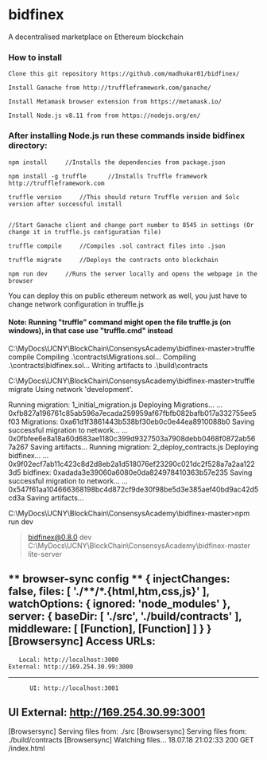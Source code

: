 # bidfinex
A decentralised marketplace on Ethereum blockchain

### How to install
    Clone this git repository https://github.com/madhukar01/bidfinex/

    Install Ganache from http://truffleframework.com/ganache/

    Install Metamask browser extension from https://metamask.io/

    Install Node.js v8.11 from from https://nodejs.org/en/


### After installing Node.js run these commands inside bidfinex directory:

    npm install     //Installs the dependencies from package.json

    npm install -g truffle      //Installs Truffle framework http://truffleframework.com

    truffle version     //This should return Truffle version and Solc version after successful install


    //Start Ganache client and change port number to 8545 in settings (Or change it in truffle.js configuration file)

    truffle compile     //Compiles .sol contract files into .json 

    truffle migrate     //Deploys the contracts onto blockchain

    npm run dev     //Runs the server locally and opens the webpage in the browser


You can deploy this on public ethereum network as well, you just have to change network configuration in truffle.js 

#### Note: Running "truffle" command might open the file truffle.js (on windows), in that case use "truffle.cmd" instead
C:\MyDocs\UCNY\BlockChain\ConsensysAcademy\bidfinex-master>truffle compile
Compiling .\contracts\Migrations.sol...
Compiling .\contracts\bidfinex.sol...
Writing artifacts to .\build\contracts


C:\MyDocs\UCNY\BlockChain\ConsensysAcademy\bidfinex-master>truffle migrate
Using network 'development'.

Running migration: 1_initial_migration.js
  Deploying Migrations...
  ... 0xfb827a196761c85ab596a7ecada259959af67fbfb082bafb017a332755ee5f03
  Migrations: 0xa61d1f3861443b538bf30eb0c0e44ea8910088b0
Saving successful migration to network...
  ... 0x0fbfee6e8a18a60d683ae1180c399d9327503a7908debb0468f0872ab567a267
Saving artifacts...
Running migration: 2_deploy_contracts.js
  Deploying bidfinex...
  ... 0x9f02ecf7ab11c423c8d2d8eb2a1d518076ef23290c021dc2f528a7a2aa1223d5
  bidfinex: 0xadada3e39060a6080e0da824978410363b57e235
Saving successful migration to network...
  ... 0x547f61aa104666368198bc4d872cf9de30f98be5d3e385aef40bd9ac42d5cd3a
Saving artifacts...

C:\MyDocs\UCNY\BlockChain\ConsensysAcademy\bidfinex-master>npm run dev

> bidfinex@0.8.0 dev C:\MyDocs\UCNY\BlockChain\ConsensysAcademy\bidfinex-master
> lite-server

** browser-sync config **
{ injectChanges: false,
  files: [ './**/*.{html,htm,css,js}' ],
  watchOptions: { ignored: 'node_modules' },
  server:
   { baseDir: [ './src', './build/contracts' ],
     middleware: [ [Function], [Function] ] } }
[Browsersync] Access URLs:
 --------------------------------------
       Local: http://localhost:3000
    External: http://169.254.30.99:3000
 --------------------------------------
          UI: http://localhost:3001
 UI External: http://169.254.30.99:3001
 --------------------------------------
[Browsersync] Serving files from: ./src
[Browsersync] Serving files from: ./build/contracts
[Browsersync] Watching files...
18.07.18 21:02:33 200 GET /index.html